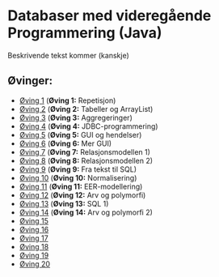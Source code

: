 # Databaser med videregående Programmering  (Java)

Beskrivende tekst kommer (kanskje)


## Øvinger:
* [Øving 1](01) (__Øving 1:__ Repetisjon)
* [Øving 2](02) (__Øving 2:__ Tabeller og ArrayList)
* [Øving 3](03) (__Øving 3:__ Aggregeringer)
* [Øving 4](04) (__Øving 4:__ JDBC-programmering)
* [Øving 5](05) (__Øving 5:__ GUI og hendelser)
* [Øving 6](06) (__Øving 6:__ Mer GUI)
* [Øving 7](07) (__Øving 7:__ Relasjonsmodellen 1)
* [Øving 8](08) (__Øving 8:__ Relasjonsmodellen 2)
* [Øving 9](09) (__Øving 9:__ Fra tekst til SQL)
* [Øving 10](10) (__Øving 10:__ Normalisering)
* [Øving 11](11) (__Øving 11:__ EER-modellering)
* [Øving 12](12) (__Øving 12:__ Arv og polymorfi)
* [Øving 13](13) (__Øving 13:__ SQL 1)
* [Øving 14](14) (__Øving 14:__ Arv og polymorfi 2)
* [Øving 15](15)
* [Øving 16](16)
* [Øving 17](17)
* [Øving 18](18)
* [Øving 19](19)
* [Øving 20](20)
